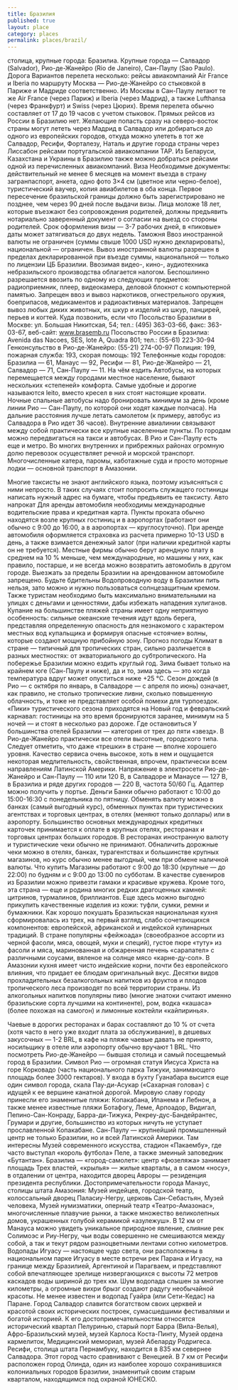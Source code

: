 ```yaml
---
title: Бразилия
published: true
layout: place
category: places
permalink: places/brazil/
---
```


столица, крупные города:
Бразилиа. Крупные города — Салвадор (Salvador), Рио-де-Жанейро (Rio de Janeiro), Сан-Паулу (Sao Paulo).
Дорога
Вариантов перелета несколько: рейсы авиакомпаний Air France и Iberia по маршруту Москва — Рио-де-Жанейро со стыковкой в Париже и Мадриде соответственно. Из Москвы в Сан-Паулу летают те же Air France (через Париж) и Iberia (через Мадрид), а также Lufthansa (через Франкфурт) и Swiss (через Цюрих). Время перелета обычно составляет от 17 до 19 часов с учетом стыковок. Прямых рейсов из России в Бразилию нет.
Желающие попасть сразу на северо-восток страны могут лететь через Мадрид в Салвадор или добираться до одного из европейских городов, откуда можно улететь в тот же Салвадор, Ресифи, Форталезу, Наталь и другие города страны через Лиссабон рейсами португальской авиакомпании TAP.
Из Беларуси, Казахстана и Украины в Бразилию также можно добраться рейсами одной из перечисленных авиакомпаний.
Виза
Необходимые документы: действительный не менее 6 месяцев на момент въезда в страну загранпаспорт, анкета, одно фото 3×4 см (цветное или черно-белое), туристический ваучер, копия авиабилетов в оба конца. Первое пересечение бразильской границы должно быть зарегистрировано не позднее, чем через 90 дней после выдачи визы. 
Лица моложе 18 лет, которые въезжают без сопровождения родителей, должны предъявить нотариально заверенный документ о согласии на выезд со стороны родителей. 
Срок оформления визы — 3-7 рабочих дней, в «пиковые» даты может затягиваться до двух недель.
Таможня
Ввоз иностранной валюты не ограничен (суммы свыше 1000 USD нужно декларировать), национальной — ограничен. Вывоз иностранной валюты разрешен в пределах декларированной при въезде суммы, национальной — только по лицензии ЦБ Бразилии. Ввозимая видео-, кино-, аудиотехника небразильского производства облагается налогом. Беспошлинно разрешается ввозить по одному из следующих предметов: радиоприемник, плеер, видеокамера, деловой блокнот с компьютерной памятью. Запрещен ввоз и вывоз наркотиков, огнестрельного оружия, боеприпасов, медикаментов и радиоактивных материалов. Запрещен вывоз любых диких животных, их шкур и изделий из шкур, панцирей, перьев и когтей.
Куда позвонить, если что
Посольство Бразилии в Москве: ул. Большая Никитская, 54; тел.: (495) 363-03-66, факс: 363-03-67, веб-сайт: www.brasemb.ru
Посольство России в Бразилиа: Avenida das Nacoes, SES, lote A, Quadra 801; тел.: (55-61) 223-30-94
Генконсульство в Рио-де-Жанейро: (55-21) 274-00-97
Полиция: 199, пожарная служба: 193, скорая помощь: 192
Телефонные коды городов: Бразилиа — 61, Манаус — 92, Ресифи — 81, Рио-де-Жанейро — 21, Салвадор — 71, Сан-Паулу — 11.
На чём ездить
Автобусы, на которых перемещается между городами местное население, бывают нескольких «степеней» комфорта. Самые удобные и дорогие называются leito, вместо кресел в них стоят настоящие кровати. Ночные спальные автобусы надо бронировать минимум за день (кроме линии Рио — Сан-Паулу, по которой они ходят каждые полчаса). На дальние расстояния лучше летать самолетом (к примеру, автобус из Салвадора в Рио идет 36 часов). Внутренние авиалинии связывают между собой практически все крупные населенные пункты.
По городам можно передвигаться на такси и автобусах. В Рио и Сан-Паулу есть еще и метро. 
Во многих внутренних и прибрежных районах огромную долю перевозок осуществляет речной и морской транспорт. Многочисленные катера, паромы, каботажные суда и просто моторные лодки — основной транспорт в Амазонии.

Многие таксисты не знают английского языка, поэтому изъясняться с ними непросто. В таких случаях стоит попросить служащего гостиницы написать нужный адрес на бумаге, чтобы предъявить ее таксисту.
Авто напрокат
Для аренды автомобиля необходимы международные водительские права и кредитная карта. Пункты проката обычно находятся возле крупных гостиниц и в аэропортах (работают они обычно с 9:00 до 16:00, а в аэропортах — круглосуточно). При аренде автомобиля оформляется страховка из расчета примерно 10-13 USD в день, а также взимается денежный залог (при наличии кредитной карты он не требуется). Местные фирмы обычно берут арендную плату в среднем на 10 % меньше, чем международные, но машины у них, как правило, постарше, и не всегда можно возвратить автомобиль в другом городе. Выезжать за пределы Бразилии на арендованном автомобиле запрещено.
Будьте бдительны
Водопроводную воду в Бразилии пить нельзя, зато можно и нужно пользоваться солнцезащитным кремом. Также туристам необходимо быть максимально внимательными на улицах с деньгами и ценностями, дабы избежать нападения хулиганов.
Купание на большинстве пляжей страны имеет одну неприятную особенность: сильные океанские течения идут вдоль берега, представляя определенную опасность для незнакомого с характером местных вод купальщика и формируя опасные «стоячие» волны, которые создают мощную прибойную зону.
Прогноз погоды
Климат в стране — типичный для тропических стран, сильно различается в разных местностях: от экваториального до субтропического. На побережье Бразилии можно ездить круглый год. Зима бывает только на крайнем юге (Сан-Паулу и ниже), да и то, зима здесь — это когда температура вдруг может опуститься ниже +25 °C. 
Сезон дождей (в Рио — с октября по январь, в Салвадоре — с апреля по июнь) означает, как правило, не столько тропические ливни, сколько повышенную облачность, и тоже не представляет особой помехи для турпоездок. «Пики» туристического сезона приходятся на Новый год и февральский карнавал: гостиницы на это время бронируются заранее, минимум на 5 ночей — и стоят в несколько раз дороже.
Где остановиться
У большинства отелей Бразилии — категория от трех до пяти «звезд». В Рио-де-Жанейро практически все отели высотные, городского типа. Следует отметить, что даже «трешки» в стране — вполне хорошего уровня. Качество сервиса очень высокое, хоть в нем и ощущается некоторая медлительность, свойственная, впрочем, практически всем направлениям Латинской Америки.
Напряжение в электросети Рио-де-Жанейро и Сан-Паулу — 110 или 120 В, в Салвадоре и Манаусе — 127 В, в Бразилиа и ряде других городов — 220 В, частота 50/60 Гц. Адаптер можно получить у портье.
Деньги
Банки обычно работают с 10:00 до 15:00-16:30 с понедельника по пятницу. Обменять валюту можно в банках (самый выгодный курс), обменных пунктах при туристических агентствах и торговых центрах, в отелях (меняют только доллары) или в аэропорту. Большинство основных международных кредитных карточек принимается к оплате в крупных отелях, ресторанах и торговых центрах больших городов. В ресторанах иностранную валюту и туристические чеки обычно не принимают. Обналичить дорожные чеки можно в отелях, банках, турагентствах и большинстве крупных магазинов, но курс обычно менее выгодный, чем при обмене наличной валюты.
Что купить
Магазины работают с 9:00 до 18:30 (крупные — до 22:00) по будням и с 9:00 до 13:00 по субботам. 
В качестве сувениров из Бразилии можно привезти гамаки и красивые кружева. Кроме того, эта страна — еще и родина многих редких драгоценных камней: цитринов, турмалинов, бриллиантов. Еще здесь можно выгодно прикупить качественные изделия из кожи: туфли, сумки, ремни и бумажники.
Как хорошо покушать
Бразильская национальная кухня сформировалась из трех, на первый взгляд, слабо сочетающихся компонентов: европейской, африканской и индейской кулинарных традиций.
В стране популярны «фейжоада» (своеобразное ассорти из черной фасоли, мяса, овощей, муки и специй), густое пюре «туту» из фасоли и мяса, маринованная и обжаренная печень «сарапател» с различными соусами, вяленое на солнце мясо «карне-ду-сол». В Амазонии кухня имеет чисто индейские корни, почти без европейского влияния, что придает ее блюдам оригинальный вкус. 
Десятки видов прохладительных безалкогольных напитков из фруктов и плодов тропического леса производят по всей территории страны. Из алкогольных напитков популярны пиво (многие знатоки считают именно бразильские сорта лучшими на континенте), ром, водка «кашаса» (более похожая на самогон) и лимонные коктейли «кайпиринья».

Чаевые в дорогих ресторанах и барах составляют до 10 % от счета (хотя часто в него уже входит плата за обслуживание), в дешевых закусочных — 1-2 BRL, в кафе на пляже чаевые давать не принято, носильщику в отеле или аэропорту обычно вручают 1 BRL.
Что посмотреть
Рио-де-Жанейро — бывшая столица и самый посещаемый город в Бразилии. Символ Рио — огромная статуя Иисуса Христа на горе Корковадо (часть национального парка Тижуки, занимающего площадь более 3000 гектаров). У входа в бухту Гуанабара высится еще один символ города, скала Пау-ди-Асукар («Сахарная голова») с идущей к ее вершине канатной дорогой. Мировую славу городу принесли его знаменитые пляжи: Копакабана, Ипанема и Лебнон, а также менее известные пляжи Ботафогу, Леме, Арпоадор, Видигал, Пепино-Сан-Конраду, Барра-ди-Тижука, Рекреу-дус-Бандейрантес, Грумари и другие, большинство из которых ничуть не уступает прославленной Копакабане. 
Сан-Паулу — крупнейший промышленный центр не только Бразилии, но и всей Латинской Америки. Там интересны Музей современного искусства, стадион «Пакаембу», где часто выступал «король футбола» Пеле, а также змеиный заповедник «Бутантан».
Бразилиа — «город-самолет»: центр «фюзеляжа» занимает площадь Трех властей, «крылья» — жилые кварталы, а в самом «носу», в отдалении от центра, находится дворец Авроры — резиденция президента республики.
Достопримечательности города Манаус, столицы штата Амазония: Музей индейцев, городской театр, колоссальный дворец Паласиу-Негру, церковь Сан-Себастьян, Музей человека, Музей нумизматики, оперный театр «Театро-Амазонас», многочисленные плавучие рынки, а также множество великолепных домов, украшенных голубой керамикой «азулежуш». В 12 км от Манауса можно увидеть уникальное природное явление, слияние рек Солимоэс и Риу-Негру, чьи воды совершенно не смешиваются между собой, а так и текут рядом разноцветными лентами сотню километров. 
Водопады Игуасу — настоящее чудо света, они расположены в национальном парке Игуасу в месте встречи рек Парана и Игуасу, на границе между Бразилией, Аргентиной и Парагваем, и представляют собой впечатляющее зрелище низвергающихся с высоты 72 метров каскадов воды шириной до трех км. Шум водопада слышен за многие километры, а огромные вихри брызг создают радугу необычайной красоты. Не менее известен и водопад Гуайра (или Сети-Кедас) на Паране.
Город Салвадор славится богатством своих церквей и красотой своих исторических построек, сумасшедшими фестивалями и богатой историей. К его достопримечательностям относятся исторический квартал Пелуринью, старый порт Барра (Вила-Велья), Афро-Бразильский музей, музей Карлоса Коста-Пинту, Музей ордена кармелиток, Медицинский мемориал, музей Абеларду Родригеса.
Ресифи, столица штата Пернамбуку, находится в 835 км севернее Салвадора. Этот город часто сравнивают с Венецией. В 7 км от Ресифи расположен город Олинда, один из наиболее хорошо сохранившихся колониальных городов Бразилии, знаменитый своим старым кварталом, находящимся под охраной ЮНЕСКО.